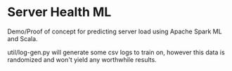 # Server Health ML

Demo/Proof of concept for predicting server load using Apache Spark ML and Scala.

util/log-gen.py will generate some csv logs to train on, however this data is randomized and won't yield any worthwhile results.
